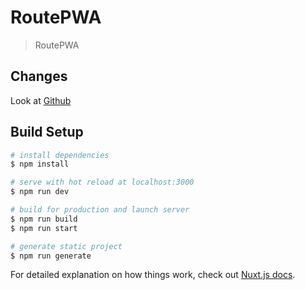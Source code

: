 # RoutePWA

> RoutePWA

## Changes
Look at [Github](https://github.com/digipolisgent/nuxt_pwa_muntenroute/blob/muntenroutestarter/CHANGELOG.md)

## Build Setup

``` bash
# install dependencies
$ npm install

# serve with hot reload at localhost:3000
$ npm run dev

# build for production and launch server
$ npm run build
$ npm run start

# generate static project
$ npm run generate
```

For detailed explanation on how things work, check out [Nuxt.js docs](https://nuxtjs.org).
